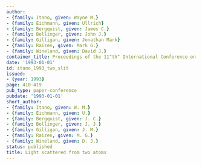 ```yaml
---
author:
- {family: Itano, given: Wayne M.}
- {family: Eichmann, given: Ullrich}
- {family: Bergquist, given: James C.}
- {family: Bollinger, given: John J.}
- {family: Gilligan, given: Jonathan Mark}
- {family: Raizen, given: Mark G.}
- {family: Wineland, given: David J.}
container_title: Proceedings of the 11^th^ International Conference on Laser Science
date: '1993-01-01'
id: itano_1993_two_slit
issued:
- {year: 1993}
page: 410-419
pub_type: paper-conference
pubdate: '1993-01-01'
short_author:
- {family: Itano, given: W. M.}
- {family: Eichmann, given: U.}
- {family: Bergquist, given: J. C.}
- {family: Bollinger, given: J. J.}
- {family: Gilligan, given: J. M.}
- {family: Raizen, given: M. G.}
- {family: Wineland, given: D. J.}
status: published
title: Light scattered from two atoms
---
```

